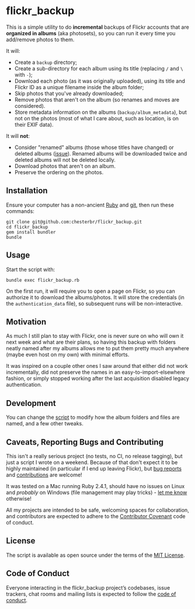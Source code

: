 # flickr_backup

This is a simple utility to do **incremental** backups of Flickr accounts that are **organized in albums** (aka photosets), so you can run it every time you add/remove photos to them.

It will:

- Create a `backup` directory;
- Create a sub-directory for each album using its title (replacing `/` and `\` with `-`);
- Download each photo (as it was originally uploaded), using its title and Flickr ID as a unique filename inside the album folder;
- Skip photos that you've already downloaded;
- Remove photos that aren't on the album (so renames and moves are considered).
- Store metadata information on the albums (`backup/album_metadata`), but not on the photos (most of what I care about, such as location, is on their EXIF data).

It will **not**:

- Consider "renamed" albums (those whose titles have changed) or deleted albums ([issue](https://github.com/chesterbr/flickr-backup/issues/1#issue-467934350)). Renamed albums will be downloaded twice and deleted albums will not be deleted locally.
- Download photos that aren't on an album.
- Preserve the ordering on the photos.

## Installation

Ensure your computer has a non-ancient [Ruby](https://www.ruby-lang.org/en/downloads/) and [git](https://git-scm.com/book/en/v2/Getting-Started-Installing-Git), then run these commands:

```
git clone git@github.com:chesterbr/flickr_backup.git
cd flickr_backup
gem install bundler
bundle
```

## Usage

Start the script with:

```
bundle exec flickr_backup.rb
```

On the first run, it will require you to open a page on Flickr, so you can authorize it to download the albums/photos. It will store the credentials (in the `authentication_data` file), so subsequent runs will be non-interactive.

## Motivation

As much I still plan to stay with Flickr, one is never sure on who will own it next week and what are their plans, so having this backup with folders neatly named after my albums allows me to put them pretty much anywhere (maybe even host on my own) with minimal efforts.

It was inspired on a couple other ones I saw around that either did not work incrementally, did not preserve the names in an easy-to-import-elsewhere fashion, or simply stopped working after the last acquisition disabled legacy authentication.

## Development

You can change the [script](flickr_backup.rb) to modify how the album folders and files are named, and a few other tweaks.

## Caveats, Reporting Bugs and Contributing

This isn't a really serious project (no tests, no CI, no release tagging), but just a script I wrote on a weekend. Because of that don't expect it to be highly maintained (in particular if I end up leaving Flickr), but [bug reports](https://github.com/chesterbr/flickr_backup/issues/new) and [contributions](https://github.com/chesterbr/flickr_backup/pulls) are welcome!

It was tested on a Mac running Ruby 2.4.1, should have no issues on Linux and _probably_ on Windows (file management may play tricks) - [let me know](https://github.com/chesterbr/flickr_backup/issues/new) otherwise!

All my projects are intended to be safe, welcoming spaces for collaboration, and contributors are expected to adhere to the [Contributor Covenant](http://contributor-covenant.org) code of conduct.

## License

The script is available as open source under the terms of the [MIT License](https://opensource.org/licenses/MIT).

## Code of Conduct

Everyone interacting in the flickr_backup project’s codebases, issue trackers, chat rooms and mailing lists is expected to follow the [code of conduct](https://github.com/chesterbr/flickr_backup/blob/master/CODE_OF_CONDUCT.md).
